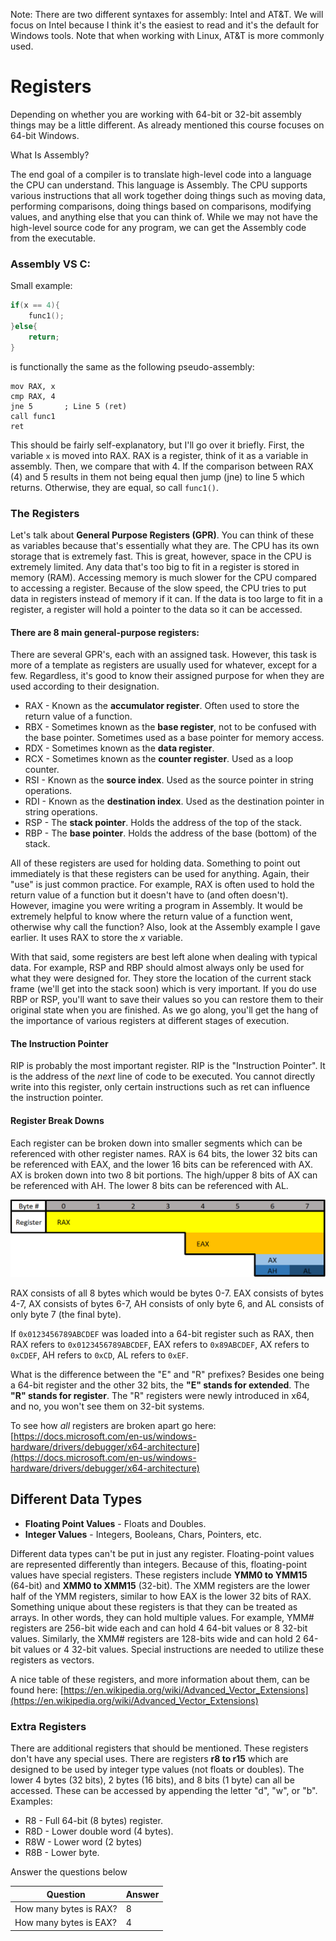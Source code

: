 Note: There are two different syntaxes for assembly: Intel and AT&T. We will focus on Intel because I think it's the easiest to read and it's the default for Windows tools. Note that when working with Linux, AT&T is more commonly used.

# ﻿Registers

Depending on whether you are working with 64-bit or 32-bit assembly things may be a little different. As already mentioned this course focuses on 64-bit Windows.

What Is Assembly?

The end goal of a compiler is to translate high-level code into a language the CPU can understand. This language is Assembly. The CPU supports various instructions that all work together doing things such as moving data, performing comparisons, doing things based on comparisons, modifying values, and anything else that you can think of. While we may not have the high-level source code for any program, we can get the Assembly code from the executable.

### Assembly VS C:

Small example:

```c
if(x == 4){
    func1();
}else{
    return;
}
```

is functionally the same as the following pseudo-assembly:

```assembly
mov RAX, x
cmp RAX, 4
jne 5       ; Line 5 (ret)
call func1
ret
```

This should be fairly self-explanatory, but I'll go over it briefly. First, the variable `x` is moved into RAX. RAX is a register, think of it as a variable in assembly. Then, we compare that with 4. If the comparison between RAX (4) and 5 results in them not being equal then jump (jne) to line 5 which returns. Otherwise, they are equal, so call `func1()`.

### **The Registers**

Let's talk about **General Purpose Registers (GPR)**. You can think of these as variables because that's essentially what they are. The CPU has its own storage that is extremely fast. This is great, however, space in the CPU is extremely limited. Any data that's too big to fit in a register is stored in memory (RAM). Accessing memory is much slower for the CPU compared to accessing a register. Because of the slow speed, the CPU tries to put data in registers instead of memory if it can. If the data is too large to fit in a register, a register will hold a pointer to the data so it can be accessed.

#### **There are 8 main general-purpose registers:**

There are several GPR's, each with an assigned task. However, this task is more of a template as registers are usually used for whatever, except for a few. Regardless, it's good to know their assigned purpose for when they are used according to their designation.

- RAX - Known as the **accumulator register**. Often used to store the return value of a function.
- RBX - Sometimes known as the **base register**, not to be confused with the base pointer. Sometimes used as a base pointer for memory access.
- RDX - Sometimes known as the **data register**.
- RCX - Sometimes known as the **counter register**. Used as a loop counter.
- RSI - Known as the **source index**. Used as the source pointer in string operations.
- RDI - Known as the **destination index**. Used as the destination pointer in string operations.
- RSP - The **stack pointer**. Holds the address of the top of the stack.
- RBP - The **base pointer**. Holds the address of the base (bottom) of the stack.

All of these registers are used for holding data. Something to point out immediately is that these registers can be used for anything. Again, their "use" is just common practice. For example, RAX is often used to hold the return value of a function but it doesn't have to (and often doesn't). However, imagine you were writing a program in Assembly. It would be extremely helpful to know where the return value of a function went, otherwise why call the function? Also, look at the Assembly example I gave earlier. It uses RAX to store the _x_ variable.

With that said, some registers are best left alone when dealing with typical data. For example, RSP and RBP should almost always only be used for what they were designed for. They store the location of the current stack frame (we'll get into the stack soon) which is very important. If you do use RBP or RSP, you'll want to save their values so you can restore them to their original state when you are finished. As we go along, you'll get the hang of the importance of various registers at different stages of execution.

#### **The Instruction Pointer**

RIP is probably the most important register. RIP is the "Instruction Pointer". It is the address of the _next_ line of code to be executed. You cannot directly write into this register, only certain instructions such as ret can influence the instruction pointer.

#### **Register Break Downs**

Each register can be broken down into smaller segments which can be referenced with other register names. RAX is 64 bits, the lower 32 bits can be referenced with EAX, and the lower 16 bits can be referenced with AX. AX is broken down into two 8 bit portions. The high/upper 8 bits of AX can be referenced with AH. The lower 8 bits can be referenced with AL.

![](https://raw.githubusercontent.com/0xZ0F/Z0FCourse_ReverseEngineering/master/Chapter%203%20-%20Assembly/%5Bignore%5D/RegisterBreakdown.png)  

RAX consists of all 8 bytes which would be bytes 0-7. EAX consists of bytes 4-7, AX consists of bytes 6-7, AH consists of only byte 6, and AL consists of only byte 7 (the final byte).

If `0x0123456789ABCDEF` was loaded into a 64-bit register such as RAX, then RAX refers to `0x0123456789ABCDEF`, EAX refers to `0x89ABCDEF`, AX refers to `0xCDEF`, AH refers to `0xCD`, AL refers to `0xEF`.

What is the difference between the "E" and "R" prefixes? Besides one being a 64-bit register and the other 32 bits, the **"E" stands for extended**. The **"R" stands for register**. The "R" registers were newly introduced in x64, and no, you won't see them on 32-bit systems.

To see how _all_ registers are broken apart go here:  
[https://docs.microsoft.com/en-us/windows-hardware/drivers/debugger/x64-architecture](https://docs.microsoft.com/en-us/windows-hardware/drivers/debugger/x64-architecture)

## Different Data Types

- **Floating Point Values** - Floats and Doubles.
- **Integer Values** - Integers, Booleans, Chars, Pointers, etc.

Different data types can't be put in just any register. Floating-point values are represented differently than integers. Because of this, floating-point values have special registers. These registers include **YMM0 to YMM15** (64-bit) and **XMM0 to XMM15** (32-bit). The XMM registers are the lower half of the YMM registers, similar to how EAX is the lower 32 bits of RAX. Something unique about these registers is that they can be treated as arrays. In other words, they can hold multiple values. For example, YMM# registers are 256-bit wide each and can hold 4 64-bit values or 8 32-bit values. Similarly, the XMM# registers are 128-bits wide and can hold 2 64-bit values or 4 32-bit values. Special instructions are needed to utilize these registers as vectors.

A nice table of these registers, and more information about them, can be found here: [https://en.wikipedia.org/wiki/Advanced_Vector_Extensions](https://en.wikipedia.org/wiki/Advanced_Vector_Extensions)

### Extra Registers

There are additional registers that should be mentioned. These registers don't have any special uses. There are registers **r8 to r15** which are designed to be used by integer type values (not floats or doubles). The lower 4 bytes (32 bits), 2 bytes (16 bits), and 8 bits (1 byte) can all be accessed. These can be accessed by appending the letter "d", "w", or "b".  
Examples:

- R8 - Full 64-bit (8 bytes) register.
- R8D - Lower double word (4 bytes).
- R8W - Lower word (2 bytes)
- R8B - Lower byte.

Answer the questions below

| Question               | Answer |
| ---------------------- | ------ |
| How many bytes is RAX? | 8      |
| How many bytes is EAX? | 4      |
